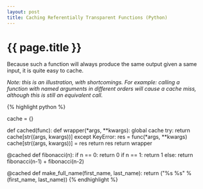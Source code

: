 ```yaml
---
layout: post
title: Caching Referentially Transparent Functions (Python)
---
```


{{ page.title }}
================

Because such a function will always produce the same output given a same input, it is quite easy to cache.

*Note: this is an illustration, with shortcomings. For example: calling a function with named arguments in different orders will cause a cache miss, although this is still an equivalent call.*

{% highlight python %}

cache = {}

def cached(func):
    def wrapper(*args, **kwargs):
        global cache
        try:
            return cache[str((args, kwargs))]
        except KeyError:
            res = func(*args, **kwargs)
            cache[str((args, kwargs))] = res
            return res
    return wrapper

@cached
def fibonacci(n):
    if n == 0: return 0
    if n == 1: return 1
    else: return fibonacci(n-1) + fibonacci(n-2)

@cached
def make_full_name(first_name, last_name):
    return ("%s %s" % (first_name, last_name))
{% endhighlight %}